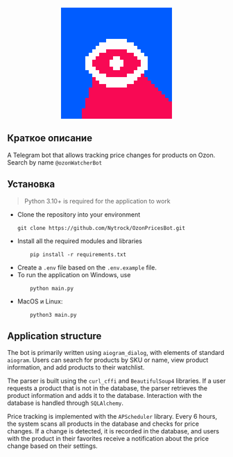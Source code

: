 <p align="center"><img src="OzonPrices.png" alt="Logo" width="256"></p>

## Краткое описание
A Telegram bot that allows tracking price changes for products on Ozon. Search by name `@ozonWatcherBot`

## Установка
> Python 3.10+ is required for the application to work
- Clone the repository into your environment
	```shell
	git clone https://github.com/Nytrock/OzonPricesBot.git
	```
- Install all the required modules and libraries
	```
	    pip install -r requirements.txt
	```
- Create a `.env` file based on the `.env.example` file.
- To run the application on Windows, use
	```
	    python main.py
	```
- MacOS и Linux:
	```
	    python3 main.py
	```

## Application structure


The bot is primarily written using `aiogram_dialog`, with elements of standard `aiogram`. Users can search for products by SKU or name, view product information, and add products to their watchlist.

The parser is built using the `curl_cffi` and `BeautifulSoup4` libraries. If a user requests a product that is not in the database, the parser retrieves the product information and adds it to the database. Interaction with the database is handled through `SQLAlchemy`.

Price tracking is implemented with the `APScheduler` library. Every 6 hours, the system scans all products in the database and checks for price changes. 
If a change is detected, it is recorded in the database, and users with the product in their favorites receive a notification about the price change based on their settings.
